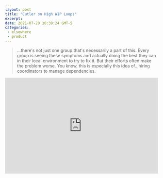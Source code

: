 ```yaml
---
layout: post
title: "Cutler on High WIP Loops"
excerpt: 
date: 2021-07-20 10:39:24 GMT-5
categories: 
 - elsewhere
 - product
---
```


> ...there's not just one group that's necessarily a part of this. Every group is seeing these symptoms and actually doing the best they can in their local environment to try to fix it. But their efforts often make the problem worse. You know, this is especially this idea of...hiring coordinators to manage dependencies. 

<div style="position: relative; padding-bottom: 62.7177700348432%; height: 0;"><iframe src="https://www.loom.com/embed/5efceb288b634a449041918bdba08202" frameborder="0" webkitallowfullscreen mozallowfullscreen allowfullscreen style="position: absolute; top: 0; left: 0; width: 100%; height: 100%;"></iframe></div>
